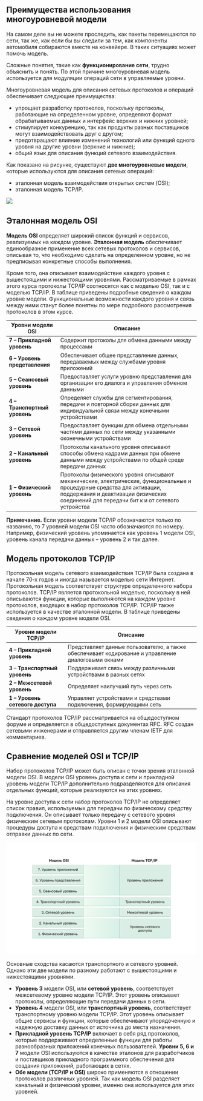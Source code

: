 <!-- verified: agorbachev 03.05.2022 -->

<!-- 3.5.1 -->
## Преимущества использования многоуровневой модели

На самом деле вы не можете проследить, как пакеты перемещаются по сети, так же, как если бы вы следили за тем, как компоненты автомобиля собираются вместе на конвейере. В таких ситуациях может помочь модель.

Сложные понятия, такие как **функционирование сети**, трудно объяснить и понять. По этой причине многоуровневая модель используется для модуляции операций сети в управляемые уровни.

Многоуровневая модель для описания сетевых протоколов и операций обеспечивает следующие преимущества:

- упрощает разработку протоколов, поскольку протоколы, работающие на определенном уровне, определяют формат обрабатываемых данных и интерфейс верхних и нижних уровней;
- стимулирует конкуренцию, так как продукты разных поставщиков могут взаимодействовать друг с другом;
- предотвращают влияние изменений технологий или функций одного уровня на другие уровни (верхние и нижние);
- общий язык для описания функций сетевого взаимодействия.

Как показано на рисунке, существуют **две многоуровневые модели**, которые используются для описания сетевых операций:

- эталонная модель взаимодействия открытых систем (OSI);
- эталонная модель TCP/IP.


![](./assets/3.5.1.svg)


<!-- 3.5.2 -->
## Эталонная модель OSI

**Модель OSI** определяет широкий список функций и сервисов, реализуемых на каждом уровне. **Эталонная модель** обеспечивает единообразное применение всех сетевых протоколов и сервисов, описывая то, что необходимо сделать на определенном уровне, но не предписывая конкретные способы выполнения.

Кроме того, она описывает взаимодействие каждого уровня с вышестоящими и нижестоящими уровнями. Рассматриваемые в рамках этого курса протоколы TCP/IP соотносятся как с моделью OSI, так и с моделью TCP/IP. В таблице приведены подробные сведения о каждом уровне модели. Функциональные возможности каждого уровня и связь между ними станут более понятны по мере подробного рассмотрения протоколов в этом курсе.

| **Уровни модели OSI** | **Описание** |
| --- | --- |
| **7 – Прикладной уровень** | Содержит протоколы для обмена данными между процессами |
| **6 – Уровень представления** | Обеспечивает общее представление данных, передаваемых между службами уровня приложений |
| **5 – Сеансовый уровень** | Предоставляет услуги уровню представления для организации его диалога и управления обменом данными |
| **4 – Транспортный уровень** | Определяет службы для сегментирования, передачи и повторной сборки данных для индивидуальной связи между конечными устройствами |
| **3 – Сетевой уровень** | Предоставляет функции для обмена отдельными частями данных по сети между указанными оконечными устройствами |
| **2 – Канальный уровень** | Протоколы канального уровня описывают способы обмена кадрами данных при обмене данными между устройствами по общей среде передачи данных |
| **1 – Физический уровень** | Протоколы физического уровня описывают механические, электрические, функциональные и процедурные средства для активации, поддержания и деактивации физических соединений для передачи бит к и от сетевого устройства |



**Примечание.** Если уровни модели TCP/IP обозначаются только по названию, то 7 уровней модели OSI часто обозначаются по номеру. Например, физический уровень упоминается как уровень 1 модели OSI, уровень канала передачи данных – уровень 2 и так далее.

<!-- 3.5.3 -->
## Модель протоколов TCP/IP

Протокольная модель сетевого взаимодействия TCP/IP была создана в начале 70-х годов и иногда называется моделью сети Интернет. Протокольная модель соответствует структуре определенного набора протоколов. TCP/IP является протокольной моделью, поскольку в ней описываются функции, которые выполняются на каждом уровне протоколов, входящих в набор протоколов TCP/IP. TCP/IP также используется в качестве эталонной модели. В таблице приведены сведения о каждом уровне модели OSI.

| **Уровни модели TCP/IP** | **Описание** |
| --- | --- |
| **4 – Прикладной уровень** | Представляет данные пользователю, а также обеспечивает кодирование и управление диалоговыми окнами |
| **3 – Транспортный уровень** | Поддерживает связь между различными устройствами в разных сетях |
| **2 – Межсетевой уровень** | Определяет наилучший путь через сеть |
| **1 – Уровень сетевого доступа** | Управляет устройствами и средcтвами подключения, формирующими сеть |

Стандарт протоколов TCP/IP рассматривается на общедоступном форуме и определяется в общедоступных документах RFC. RFC создан сетевыми инженерами и отправляется другим членам IETF для комментариев.

<!-- 3.5.4 -->
## Сравнение моделей OSI и TCP/IP

Набор протоколов TCP/IP может быть описан с точки зрения эталонной модели OSI. В модели OSI уровень доступа к сети и прикладной уровень модели TCP/IP дополнительно подразделяются для описания отдельных функций, которые реализуются на этих уровнях.

На уровне доступа к сети набор протоколов TCP/IP не определяет список правил, используемых для передачи по физическому средству подключения. Он описывает только передачу с сетевого уровня физическим сетевым протоколам. Уровни 1 и 2 модели OSI описывают процедуры доступа к средствам подключения и физическим средствам отправки данных по сети.

![](./assets/3.5.4.svg)


Основные сходства касаются транспортного и сетевого уровней. Однако эти две модели по разному работают с вышестоящими и нижестоящими уровнями.

* **Уровень 3** модели OSI, или **сетевой уровень**, соответствует межсетевому уровню модели TCP/IP. Этот уровень описывает протоколы, определяющие пути передачи данных в сети.
* **Уровень 4** модели OSI, или **транспортный уровень**, соответствует транспортному уровню модели TCP/IP. Этот уровень описывает общие сервисы и функции, которые обеспечивают упорядоченную и надежную доставку данных от источника до места назначения.
* **Прикладной уровень TCP/IP** включает в себя ряд протоколов, которые поддерживают определенные функции для работы разнообразных приложений конечных пользователей. **Уровни 5, 6 и 7** модели OSI используются в качестве эталонов для разработчиков и поставщиков прикладного программного обеспечения для создания приложений, работающих в сетях.
* **Обе модели (TCP/IP и OSI)** широко применяются в отношении протоколов различных уровней. Так как модель OSI разделяет канальный и физический уровни, именно она используется для этих уровней.



